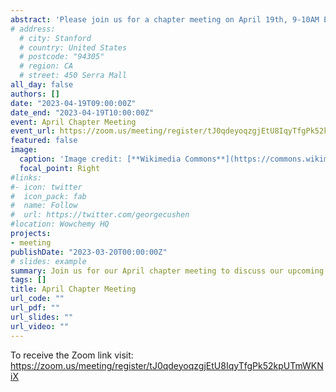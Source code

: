 ```yaml
---
abstract: 'Please join us for a chapter meeting on April 19th, 9-10AM ET, 8-9AM CT. We will be discussing plans for the conference, student awards, and a potential student campout. We want to give everyone a chance to give feedback and ideas for the chapter and the upcoming meeting (e.g., meeting theme) in Columbus!'
# address:
  # city: Stanford
  # country: United States
  # postcode: "94305"
  # region: CA
  # street: 450 Serra Mall
all_day: false
authors: []
date: "2023-04-19T09:00:00Z"
date_end: "2023-04-19T10:00:00Z"
event: April Chapter Meeting
event_url: https://zoom.us/meeting/register/tJ0qdeyoqzgjEtU8IqyTfgPk52kpUTmWKNiX
featured: false
image:
  caption: 'Image credit: [**Wikimedia Commons**](https://commons.wikimedia.org/wiki/File:Online_Meeting_-_FREE_%2850205896753%29.jpg)'
  focal_point: Right
#links:
#- icon: twitter
#  icon_pack: fab
#  name: Follow
#  url: https://twitter.com/georgecushen
#location: Wowchemy HQ
projects:
- meeting
publishDate: "2023-03-20T00:00:00Z"
# slides: example
summary: Join us for our April chapter meeting to discuss our upcoming conference in Columbus, GA
tags: []
title: April Chapter Meeting
url_code: ""
url_pdf: ""
url_slides: ""
url_video: ""
---
```


To receive the Zoom link visit: https://zoom.us/meeting/register/tJ0qdeyoqzgjEtU8IqyTfgPk52kpUTmWKNiX
